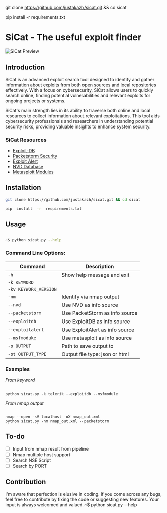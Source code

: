 git clone https://github.com/justakazh/sicat.git && cd sicat

pip  install  -r  requirements.txt
# SiCat - The useful exploit finder

![SiCat Preview](vendor/preview.png)
  

## Introduction

SiCat is an advanced exploit search tool designed to identify and gather information about exploits from both open sources and local repositories effectively. With a focus on cybersecurity, SiCat allows users to quickly search online, finding potential vulnerabilities and relevant exploits for ongoing projects or systems.

  

SiCat's main strength lies in its ability to traverse both online and local resources to collect information about relevant exploitations. This tool aids cybersecurity professionals and researchers in understanding potential security risks, providing valuable insights to enhance system security.

  

### SiCat Resources

 - [Exploit-DB](https://www.exploit-db.com/)
 - [Packetstorm Security](https://packetstormsecurity.com/)
 - [Exploit Alert](https://www.exploitalert.com/)
 - [NVD Database](https://nvd.nist.gov/)
 - [Metasploit Modules](https://github.com/rapid7/metasploit-framework/tree/master/modules)

## Installation

``` bash
git clone https://github.com/justakazh/sicat.git && cd sicat

pip  install  -r  requirements.txt

```

  

## Usage
```bash

~$ python sicat.py --help

```  

### Command Line Options:

| Command | Description |
| --- | --- |
| `-h` | Show help message and exit |
| `-k KEYWORD` |  |
| `-kv KEYWORK_VERSION` |  |
| `-nm` | Identify via nmap output |
| `--nvd` | Use NVD as info source |
| `--packetstorm` | Use PacketStorm as info source |
| `--exploitdb` | Use ExploitDB as info source |
| `--exploitalert` | Use ExploitAlert as info source |
| `--msfmoduke` | Use metasploit as info source |
| `-o OUTPUT` | Path to save output to |
| `-ot OUTPUT_TYPE` | Output file type: json or html |


### Examples

  

*From keyword*

```

python sicat.py -k telerik --exploitdb --msfmodule

```

  

*From nmap output*

```

nmap --open -sV localhost -oX nmap_out.xml
python sicat.py -nm nmap_out.xml --packetstorm

```

## To-do
- [ ] Input from nmap result from pipeline
- [ ] Nmap multiple host support
- [ ] Search NSE Script
- [ ] Search by PORT

## Contribution

I'm aware that perfection is elusive in coding. If you come across any bugs, feel free to contribute by fixing the code or suggesting new features. Your input is always welcomed and valued.~$ python sicat.py --help
